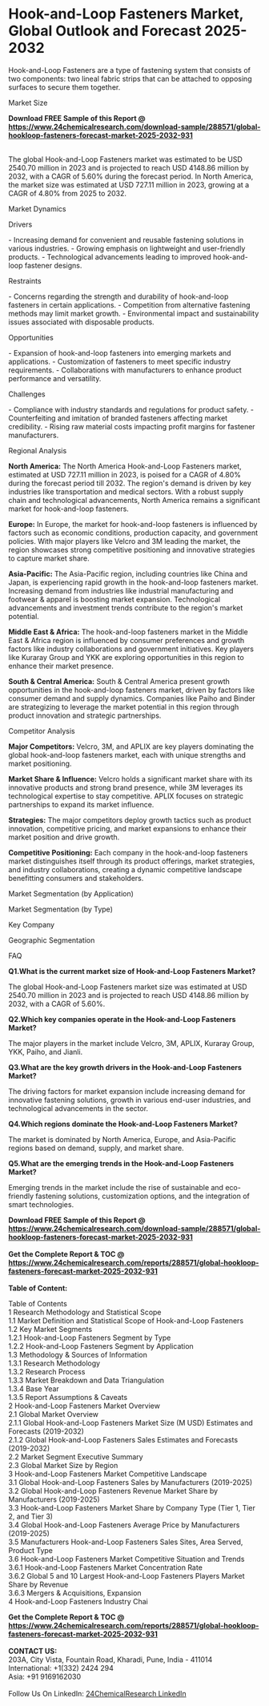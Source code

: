 <h1>Hook-and-Loop Fasteners Market, Global Outlook and Forecast 2025-2032</h1><p>Hook-and-Loop Fasteners are a type of fastening system that consists of two components: two lineal fabric strips that can be attached to opposing surfaces to secure them together.</p><p>
Market Size</p><p>
</p><div><b>Download FREE Sample of this Report @ 
            <a href="https://www.24chemicalresearch.com/download-sample/288571/global-hookloop-fasteners-forecast-market-2025-2032-931">
            https://www.24chemicalresearch.com/download-sample/288571/global-hookloop-fasteners-forecast-market-2025-2032-931</a></b></div><br><p>The global Hook-and-Loop Fasteners market was estimated to be USD 2540.70 million in 2023 and is projected to reach USD 4148.86 million by 2032, with a CAGR of 5.60% during the forecast period. In North America, the market size was estimated at USD 727.11 million in 2023, growing at a CAGR of 4.80% from 2025 to 2032.</p><p>
Market Dynamics</p><p>
Drivers</p><p>
</p><p>- Increasing demand for convenient and reusable fastening solutions in various industries. - Growing emphasis on lightweight and user-friendly products. - Technological advancements leading to improved hook-and-loop fastener designs.</p><p>
Restraints</p><p>
</p><p>- Concerns regarding the strength and durability of hook-and-loop fasteners in certain applications. - Competition from alternative fastening methods may limit market growth. - Environmental impact and sustainability issues associated with disposable products.</p><p>
Opportunities</p><p>
</p><p>- Expansion of hook-and-loop fasteners into emerging markets and applications. - Customization of fasteners to meet specific industry requirements. - Collaborations with manufacturers to enhance product performance and versatility.</p><p>
Challenges</p><p>
</p><p>- Compliance with industry standards and regulations for product safety. - Counterfeiting and imitation of branded fasteners affecting market credibility. - Rising raw material costs impacting profit margins for fastener manufacturers.</p><p>
Regional Analysis</p><p>
</p><p><strong>North America:</strong> The North America Hook-and-Loop Fasteners market, estimated at USD 727.11 million in 2023, is poised for a CAGR of 4.80% during the forecast period till 2032. The region's demand is driven by key industries like transportation and medical sectors. With a robust supply chain and technological advancements, North America remains a significant market for hook-and-loop fasteners.</p><p>
</p><p><strong>Europe:</strong> In Europe, the market for hook-and-loop fasteners is influenced by factors such as economic conditions, production capacity, and government policies. With major players like Velcro and 3M leading the market, the region showcases strong competitive positioning and innovative strategies to capture market share.</p><p>
</p><p><strong>Asia-Pacific:</strong> The Asia-Pacific region, including countries like China and Japan, is experiencing rapid growth in the hook-and-loop fasteners market. Increasing demand from industries like industrial manufacturing and footwear &amp; apparel is boosting market expansion. Technological advancements and investment trends contribute to the region's market potential.</p><p>
</p><p><strong>Middle East &amp; Africa:</strong> The hook-and-loop fasteners market in the Middle East &amp; Africa region is influenced by consumer preferences and growth factors like industry collaborations and government initiatives. Key players like Kuraray Group and YKK are exploring opportunities in this region to enhance their market presence.</p><p>
</p><p><strong>South &amp; Central America:</strong> South &amp; Central America present growth opportunities in the hook-and-loop fasteners market, driven by factors like consumer demand and supply dynamics. Companies like Paiho and Binder are strategizing to leverage the market potential in this region through product innovation and strategic partnerships.</p><p>
Competitor Analysis</p><p>
</p><p><strong>Major Competitors:</strong> Velcro, 3M, and APLIX are key players dominating the global hook-and-loop fasteners market, each with unique strengths and market positioning.</p><p>
</p><p><strong>Market Share &amp; Influence:</strong> Velcro holds a significant market share with its innovative products and strong brand presence, while 3M leverages its technological expertise to stay competitive. APLIX focuses on strategic partnerships to expand its market influence.</p><p>
</p><p><strong>Strategies:</strong> The major competitors deploy growth tactics such as product innovation, competitive pricing, and market expansions to enhance their market position and drive growth.</p><p>
</p><p><strong>Competitive Positioning:</strong> Each company in the hook-and-loop fasteners market distinguishes itself through its product offerings, market strategies, and industry collaborations, creating a dynamic competitive landscape benefitting consumers and stakeholders.</p><p>
Market Segmentation (by Application)</p><p>
</p><p>
Market Segmentation (by Type)</p><p>
</p><p>
Key Company</p><p>
</p><p>
Geographic Segmentation</p><p>
</p><p>
FAQ </p><p>
<strong>Q1.What is the current market size of Hook-and-Loop Fasteners Market?</strong></p><p>
</p><p>The global Hook-and-Loop Fasteners market size was estimated at USD 2540.70 million in 2023 and is projected to reach USD 4148.86 million by 2032, with a CAGR of 5.60%.</p><p>
<strong>Q2.Which key companies operate in the Hook-and-Loop Fasteners Market?</strong></p><p>
</p><p>The major players in the market include Velcro, 3M, APLIX, Kuraray Group, YKK, Paiho, and Jianli.</p><p>
<strong>Q3.What are the key growth drivers in the Hook-and-Loop Fasteners Market?</strong></p><p>
</p><p>The driving factors for market expansion include increasing demand for innovative fastening solutions, growth in various end-user industries, and technological advancements in the sector.</p><p>
<strong>Q4.Which regions dominate the Hook-and-Loop Fasteners Market?</strong></p><p>
</p><p>The market is dominated by North America, Europe, and Asia-Pacific regions based on demand, supply, and market share.</p><p>
<strong>Q5.What are the emerging trends in the Hook-and-Loop Fasteners Market?</strong></p><p>
</p><p>Emerging trends in the market include the rise of sustainable and eco-friendly fastening solutions, customization options, and the integration of smart technologies.</p><div><b>Download FREE Sample of this Report @ 
            <a href="https://www.24chemicalresearch.com/download-sample/288571/global-hookloop-fasteners-forecast-market-2025-2032-931">
            https://www.24chemicalresearch.com/download-sample/288571/global-hookloop-fasteners-forecast-market-2025-2032-931</a></b></div><br><div><b>Get the Complete Report & TOC @ 
            <a href="https://www.24chemicalresearch.com/reports/288571/global-hookloop-fasteners-forecast-market-2025-2032-931">
            https://www.24chemicalresearch.com/reports/288571/global-hookloop-fasteners-forecast-market-2025-2032-931</a></b></div><br>
            <b>Table of Content:</b><p>Table of Contents<br />
1 Research Methodology and Statistical Scope<br />
1.1 Market Definition and Statistical Scope of Hook-and-Loop Fasteners<br />
1.2 Key Market Segments<br />
1.2.1 Hook-and-Loop Fasteners Segment by Type<br />
1.2.2 Hook-and-Loop Fasteners Segment by Application<br />
1.3 Methodology & Sources of Information<br />
1.3.1 Research Methodology<br />
1.3.2 Research Process<br />
1.3.3 Market Breakdown and Data Triangulation<br />
1.3.4 Base Year<br />
1.3.5 Report Assumptions & Caveats<br />
2 Hook-and-Loop Fasteners Market Overview<br />
2.1 Global Market Overview<br />
2.1.1 Global Hook-and-Loop Fasteners Market Size (M USD) Estimates and Forecasts (2019-2032)<br />
2.1.2 Global Hook-and-Loop Fasteners Sales Estimates and Forecasts (2019-2032)<br />
2.2 Market Segment Executive Summary<br />
2.3 Global Market Size by Region<br />
3 Hook-and-Loop Fasteners Market Competitive Landscape<br />
3.1 Global Hook-and-Loop Fasteners Sales by Manufacturers (2019-2025)<br />
3.2 Global Hook-and-Loop Fasteners Revenue Market Share by Manufacturers (2019-2025)<br />
3.3 Hook-and-Loop Fasteners Market Share by Company Type (Tier 1, Tier 2, and Tier 3)<br />
3.4 Global Hook-and-Loop Fasteners Average Price by Manufacturers (2019-2025)<br />
3.5 Manufacturers Hook-and-Loop Fasteners Sales Sites, Area Served, Product Type<br />
3.6 Hook-and-Loop Fasteners Market Competitive Situation and Trends<br />
3.6.1 Hook-and-Loop Fasteners Market Concentration Rate<br />
3.6.2 Global 5 and 10 Largest Hook-and-Loop Fasteners Players Market Share by Revenue<br />
3.6.3 Mergers & Acquisitions, Expansion<br />
4 Hook-and-Loop Fasteners Industry Chai</p><div><b>Get the Complete Report & TOC @ 
            <a href="https://www.24chemicalresearch.com/reports/288571/global-hookloop-fasteners-forecast-market-2025-2032-931">
            https://www.24chemicalresearch.com/reports/288571/global-hookloop-fasteners-forecast-market-2025-2032-931</a></b></div><br><b>CONTACT US:</b><br>
            203A, City Vista, Fountain Road, Kharadi, Pune, India - 411014<br>
            International: +1(332) 2424 294<br>
            Asia: +91 9169162030 <br><br>
            Follow Us On LinkedIn: <a href="https://www.linkedin.com/company/24chemicalresearch/">24ChemicalResearch LinkedIn</a>